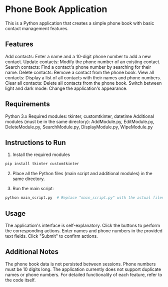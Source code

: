 # Phone Book Application

This is a Python application that creates a simple phone book with basic contact management features.

## Features

Add contacts: Enter a name and a 10-digit phone number to add a new contact.
Update contacts: Modify the phone number of an existing contact.
Search contacts: Find a contact's phone number by searching for their name.
Delete contacts: Remove a contact from the phone book.
View all contacts: Display a list of all contacts with their names and phone numbers.
Clear all contacts: Delete all contacts from the phone book.
Switch between light and dark mode: Change the application's appearance.
## Requirements

Python 3.x
Required modules: tkinter, customtkinter, datetime
Additional modules (must be in the same directory): AddModule.py, EditModule.py, DeleteModule.py, SearchModule.py, DisplayModule.py, WipeModule.py
## Instructions to Run

1) Install the required modules
```bash
pip install tkinter customtkinter
```
2) Place all the Python files (main script and additional modules) in the same directory.

3) Run the main script:
```bash
python main_script.py  # Replace "main_script.py" with the actual filename
```

## Usage

The application's interface is self-explanatory. Click the buttons to perform the corresponding actions.
Enter names and phone numbers in the provided text fields.
Click "Submit" to confirm actions.

## Additional Notes

The phone book data is not persisted between sessions.
Phone numbers must be 10 digits long.
The application currently does not support duplicate names or phone numbers.
For detailed functionality of each feature, refer to the code itself.


